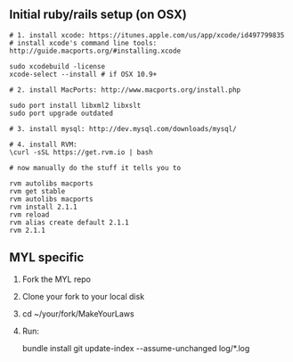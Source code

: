 Initial ruby/rails setup (on OSX)
---------------------------------

    # 1. install xcode: https://itunes.apple.com/us/app/xcode/id497799835
    # install xcode's command line tools: http://guide.macports.org/#installing.xcode

    sudo xcodebuild -license
    xcode-select --install # if OSX 10.9+

    # 2. install MacPorts: http://www.macports.org/install.php

    sudo port install libxml2 libxslt
    sudo port upgrade outdated

    # 3. install mysql: http://dev.mysql.com/downloads/mysql/

    # 4. install RVM:
    \curl -sSL https://get.rvm.io | bash

    # now manually do the stuff it tells you to

    rvm autolibs macports
    rvm get stable
    rvm autolibs macports
    rvm install 2.1.1
    rvm reload
    rvm alias create default 2.1.1
    rvm 2.1.1


MYL specific
------------

1. Fork the MYL repo
2. Clone your fork to your local disk
3. cd ~/your/fork/MakeYourLaws
4. Run:

    bundle install
    git update-index --assume-unchanged log/*.log

